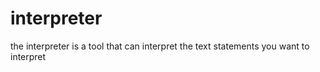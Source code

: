 # interpreter
the interpreter is a tool that can interpret the text statements you want to interpret

